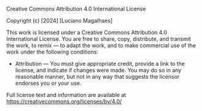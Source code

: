 Creative Commons Attribution 4.0 International License

Copyright (c) [2024] [Luciano Magalhaes]

This work is licensed under a Creative Commons Attribution 4.0 International License. You are free to share, copy, distribute, and transmit the work, to remix — to adapt the work, and to make commercial use of the work under the following conditions:

- Attribution — You must give appropriate credit, provide a link to the license, and indicate if changes were made. You may do so in any reasonable manner, but not in any way that suggests the licensor endorses you or your use.

Full license text and information are available at https://creativecommons.org/licenses/by/4.0/
